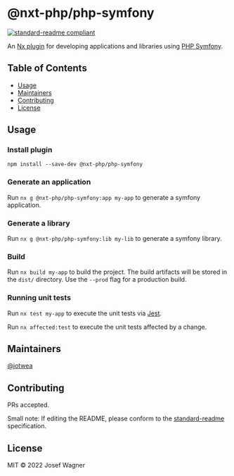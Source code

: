 # @nxt-php/php-symfony

[![standard-readme compliant](https://img.shields.io/badge/standard--readme-OK-green.svg?style=flat-square)](https://github.com/RichardLitt/standard-readme)

An [Nx plugin](https://nx.dev) for developing applications and libraries using [PHP Symfony](https://symfony.com/).

## Table of Contents

- [Usage](#usage)
- [Maintainers](#maintainers)
- [Contributing](#contributing)
- [License](#license)

## Usage

### Install plugin

`npm install --save-dev @nxt-php/php-symfony`

### Generate an application

Run `nx g @nxt-php/php-symfony:app my-app` to generate a symfony application.

### Generate a library

Run `nx g @nxt-php/php-symfony:lib my-lib` to generate a symfony library.

### Build

Run `nx build my-app` to build the project. The build artifacts will be stored in the `dist/` directory. Use the `--prod` flag for a production build.

### Running unit tests

Run `nx test my-app` to execute the unit tests via [Jest](https://jestjs.io).

Run `nx affected:test` to execute the unit tests affected by a change.

## Maintainers

[@jotwea](https://github.com/jotwea)

## Contributing

PRs accepted.

Small note: If editing the README, please conform to the [standard-readme](https://github.com/RichardLitt/standard-readme) specification.

## License

MIT © 2022 Josef Wagner
